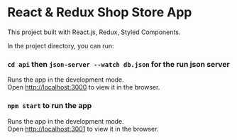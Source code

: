 # React & Redux Shop Store App

This project built with React.js, Redux, Styled Components.

In the project directory, you can run:

### `cd api` then `json-server --watch db.json` for the run json server

Runs the app in the development mode.\
Open [http://localhost:3000](http://localhost:3000) to view it in the browser.

### `npm start` to run the app

Runs the app in the development mode.\
Open [http://localhost:3001](http://localhost:3001) to view it in the browser.
